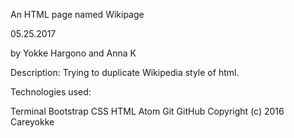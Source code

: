 An HTML page named Wikipage

05.25.2017

by Yokke Hargono and Anna K

Description:
Trying to duplicate Wikipedia style of html.


Technologies used:

Terminal
Bootstrap
CSS
HTML
Atom
Git
GitHub
Copyright (c) 2016 Careyokke
